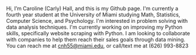 Hi, I’m Caroline (Carly) Hall, and this is my Github page. I'm currently a fourth year student at the University of Miami studying Math, Statistics, Computer Science, and Psychology. I'm interested in problem solving with data analysis techniques. 
I'm currently working on improving my Python skills, specifically website scraping with Python.
I am looking to collaborate with companies to help them reach their sales goals through data mining.
You can reach me at cnh55@miami.edu, or call/text me at (626) 993-8823

<!---
carlyhall4/carlyhall4 is a ✨ special ✨ repository because its `README.md` (this file) appears on your GitHub profile.
You can click the Preview link to take a look at your changes.
--->
